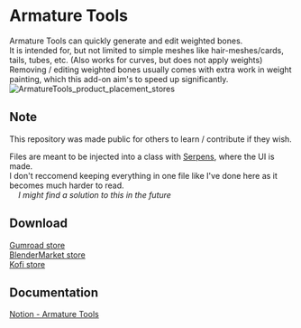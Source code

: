 # Armature Tools
Armature Tools can quickly generate and edit weighted bones.
<br>It is intended for, but not limited to simple meshes like hair-meshes/cards, tails, tubes, etc. (Also works for curves, but does not apply weights)
<br>Removing / editing weighted bones usually comes with extra work in weight painting, which this add-on aim's to speed up significantly.
![ArmatureTools_product_placement_stores](https://github.com/carls3d/ArmatureTools/assets/104013959/098abe73-d20f-480c-a76b-e18688ecfb31)

## Note
This repository was made public for others to learn / contribute if they wish.

Files are meant to be injected into a class with [Serpens](https://blendermarket.com/products/serpens), where the UI is made.
<br>I don't reccomend keeping everything in one file like I've done here as it becomes much harder to read.
<br>&nbsp;&nbsp;&nbsp;&nbsp;*I might find a solution to this in the future*

## Download
[Gumroad store](https://carls3d.gumroad.com/l/armature)
<br>[BlenderMarket store](https://blendermarket.com/products/armature-tools)
<br>[Kofi store](https://ko-fi.com/s/bef7e7c79f)


## Documentation
[Notion - Armature Tools](https://www.notion.so/carlsu/Armature-Tools-b25cb150aae94df282c40e4ce99ee5ee)
